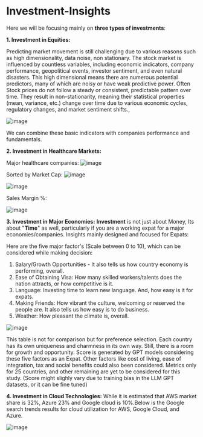 # Investment-Insights

Here we will be focusing mainly on **three types of investments**:

**1. Investment in Equities:**

Predicting market movement is still challenging due to various reasons such as high dimensionality, data noise, non stationary. The stock market is influenced by countless variables, including economic indicators, company performance, geopolitical events, investor sentiment, and even natural disasters. 
This high dimensional means there are numerous potential predictors, many of which are noisy or have weak predictive power.
Often Stock prices do not follow a steady or consistent, predictable pattern over time. They result in non-stationarity, meaning their statistical properties (mean, variance, etc.) change over time due to various economic cycles, regulatory changes, and market sentiment shifts.,


![image](https://github.com/user-attachments/assets/b4ea63bf-e69b-4aa5-bf5d-b24805b6b06e)

We can combine these basic indicators with companies performance and fundamentals.


**2. Investment in Healthcare Markets:**

Major healthcare companies:
![image](https://github.com/user-attachments/assets/6f4dca65-4fc1-45ba-a713-bf50e72d4a96)

Sorted by Market Cap:
![image](https://github.com/user-attachments/assets/87050c3f-2dfe-495b-bd28-931da85ca32c)

![image](https://github.com/user-attachments/assets/7c8c29e1-4774-42d7-92f4-6b69fac23c07)

Sales Margin %:

![image](https://github.com/user-attachments/assets/8c31463b-a6eb-4931-9d14-01a15a85dd9a)


**3. Investment in Major Economies:**
**Investment** is not just about Money, Its about "**Time**" as well, particularly if you are a working expat for a major economies/companies.  Insights mainly designed and focused for Expats:

Here are the five major factor's (Scale between 0 to 10), which can be considered while making decision:

1. Salary/Growth Opportunities - It also tells us how country economy is performing, overall.
2. Ease of Obtaining Visa: How many skilled workers/talents does the nation attracts, or how competitive is it.
3. Language: Investing time to learn new language. And, how easy is it for expats. 
4. Making Friends: How vibrant the culture, welcoming or reserved the people are. It also tells us how easy is to do business.
5. Weather: How pleasant the climate is, overall. 

![image](https://github.com/user-attachments/assets/d6db8fe4-b0a2-4482-9c44-d17538604aa3)

This table is not for comparison but for preference selection. Each country has its own uniqueness and charmness in its own way. Still, there is a room for growth and opportunity. Score is generated by GPT models considering these five factors as an Expat. Other factors like cost of living, ease of integration, tax and social benefits could also been considered. Metrics only for 25 countries, and other remaining are yet to be considered for this study.
(Score might slighly vary due to training bias in the LLM GPT datasets, or it can be fine tuned)


**4. Investment in Cloud Technologies:**
While it is estimated that AWS market share is 32%, Azure 23% and Google cloud is 10%.Below is the Google search trends results for cloud utilization for AWS, Google Cloud, and Azure.

![image](https://github.com/user-attachments/assets/d6e9115f-e91b-47f3-b471-83a13355ee70)



